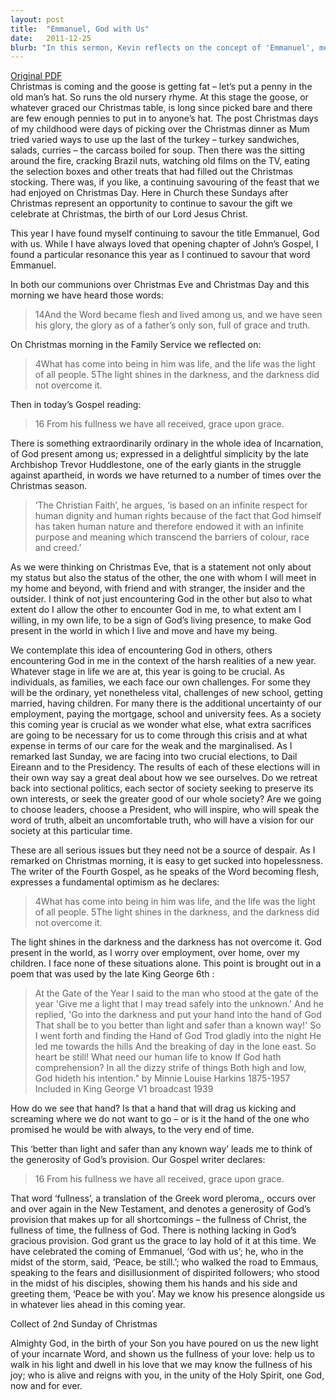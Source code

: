 ```yaml
---
layout: post
title:  "Emmanuel, God with Us"
date:   2011-12-25
blurb: "In this sermon, Kevin reflects on the concept of 'Emmanuel', meaning 'God with us', and how it resonates especially during the Christmas season. He discusses the idea of encountering God in others and allowing others to encounter God in us. Despite the challenges and uncertainties of the new year, he emphasizes the presence of God in our lives and the hope it brings."
---
```

[Original PDF](/assets/pdf/christmas22011.pdf)    
Christmas is coming and the goose is getting fat – let’s put a penny in the old man’s hat. So runs the old nursery rhyme. At this stage the goose, or whatever graced our Christmas table, is long since picked bare and there are few enough pennies to put in to anyone’s hat. The post Christmas days of my childhood were days of picking over the Christmas dinner as Mum tried varied ways to use up the last of the turkey – turkey sandwiches, salads, curries – the carcass boiled for soup. Then there was the sitting around the fire, cracking Brazil nuts, watching old films on the TV, eating the selection boxes and other treats that had filled out the Christmas stocking. There was, if you like, a continuing savouring of the feast that we had enjoyed on Christmas Day. Here in Church these Sundays after Christmas represent an opportunity to continue to savour the gift we celebrate at Christmas, the birth of our Lord Jesus Christ.

This year I have found myself continuing to savour the title Emmanuel, God with us. While I have always loved that opening chapter of John’s Gospel, I found a particular resonance this year as I continued to savour that word Emmanuel.

In both our communions over Christmas Eve and Christmas Day and this morning we have heard those words:

> 14And the Word became flesh and lived among us, and we have seen his glory, the glory as of a father’s only son, full of grace and truth.

On Christmas morning in the Family Service we reflected on:

> 4What has come into being in him was life, and the life was the light of all people. 5The light shines in the darkness, and the darkness did not overcome it.

Then in today’s Gospel reading:

> 16 From his fullness we have all received, grace upon grace.

There is something extraordinarily ordinary in the whole idea of Incarnation, of God present among us; expressed in a delightful simplicity by the late Archbishop Trevor Huddlestone, one of the early giants in the struggle against apartheid, in words we have returned to a number of times over the Christmas season.

> ‘The Christian Faith’, he argues, ‘is based on an infinite respect for human dignity and human rights because of the fact that God himself has taken human nature and therefore endowed it with an infinite purpose and meaning which transcend the barriers of colour, race and creed.’

As we were thinking on Christmas Eve, that is a statement not only about my status but also the status of the other, the one with whom I will meet in my home and beyond, with friend and with stranger, the insider and the outsider. I think of not just encountering God in the other but also to what extent do I allow the other to encounter God in me, to what extent am I willing, in my own life, to be a sign of God’s living presence, to make God present in the world in which I live and move and have my being.

We contemplate this idea of encountering God in others, others encountering God in me in the context of the harsh realities of a new year. Whatever stage in life we are at, this year is going to be crucial. As individuals, as families, we each face our own challenges. For some they will be the ordinary, yet nonetheless vital, challenges of new school, getting married, having children. For many there is the additional uncertainty of our employment, paying the mortgage, school and university fees. As a society this coming year is crucial as we wonder what else, what extra sacrifices are going to be necessary for us to come through this crisis and at what expense in terms of our care for the weak and the marginalised. As I remarked last Sunday, we are facing into two crucial elections, to Dail Eireann and to the Presidency. The results of each of these elections will in their own way say a great deal about how we see ourselves. Do we retreat back into sectional politics, each sector of society seeking to preserve its own interests, or seek the greater good of our whole society? Are we going to choose leaders, choose a President, who will inspire, who will speak the word of truth, albeit an uncomfortable truth, who will have a vision for our society at this particular time.

These are all serious issues but they need not be a source of despair. As I remarked on Christmas morning, it is easy to get sucked into hopelessness. The writer of the Fourth Gospel, as he speaks of the Word becoming flesh, expresses a fundamental optimism as he declares:

> 4What has come into being in him was life, and the life was the light of all people. 5The light shines in the darkness, and the darkness did not overcome it.

The light shines in the darkness and the darkness has not overcome it. God present in the world, as I worry over employment, over home, over my children. I face none of these situations alone. This point is brought out in a poem that was used by the late King George 6th :

> At the Gate of the Year
I said to the man who stood at the gate of the year
'Give me a light that I may tread safely into the unknown.'
And he replied,
'Go into the darkness and put your hand into the hand of God
That shall be to you better than light and safer than a known way!'
So I went forth and finding the Hand of God
Trod gladly into the night
He led me towards the hills
And the breaking of day in the lone east.
So heart be still!
What need our human life to know
If God hath comprehension?
In all the dizzy strife of things
Both high and low,
God hideth his intention."
by Minnie Louise Harkins 1875-1957
Included in King George V1 broadcast 1939

How do we see that hand? Is that a hand that will drag us kicking and screaming where we do not want to go – or is it the hand of the one who promised he would be with always, to the very end of time.

This ‘better than light and safer than any known way’ leads me to think of the generosity of God’s provision. Our Gospel writer declares:

> 16 From his fullness we have all received, grace upon grace.

That word ‘fullness’, a translation of the Greek word pleroma,, occurs over and over again in the New Testament, and denotes a generosity of God’s provision that makes up for all shortcomings – the fullness of Christ, the fullness of time, the fullness of God. There is nothing lacking in God’s gracious provision. God grant us the grace to lay hold of it at this time. We have celebrated the coming of Emmanuel, ‘God with us’; he, who in the midst of the storm, said, ‘Peace, be still.’; who walked the road to Emmaus, speaking to the fears and disillusionment of dispirited followers; who stood in the midst of his disciples, showing them his hands and his side and greeting them, ‘Peace be with you’. May we know his presence alongside us in whatever lies ahead in this coming year.

Collect of 2nd Sunday of Christmas

Almighty God,
in the birth of your Son
you have poured on us the new light of your incarnate Word,
and shown us the fullness of your love:
help us to walk in his light and dwell in his love
that we may know the fullness of his joy;
who is alive and reigns with you,
in the unity of the Holy Spirit,
one God, now and for ever.
